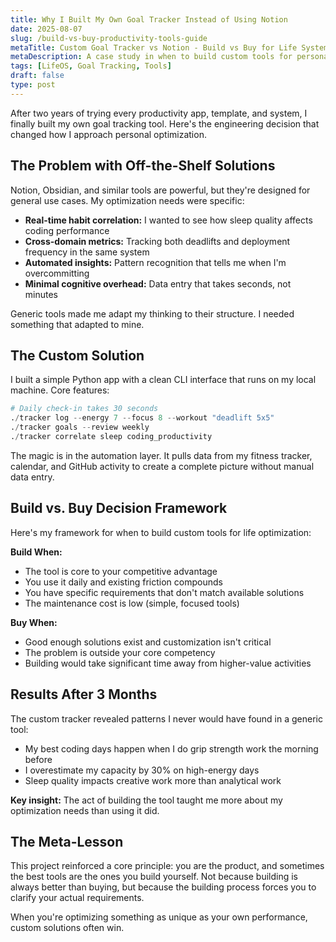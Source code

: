 ```yaml
---
title: Why I Built My Own Goal Tracker Instead of Using Notion
date: 2025-08-07
slug: /build-vs-buy-productivity-tools-guide
metaTitle: Custom Goal Tracker vs Notion - Build vs Buy for Life Systems
metaDescription: A case study in when to build custom tools for personal optimization, and why I coded my own goal tracking system instead of using existing solutions.
tags: [LifeOS, Goal Tracking, Tools]
draft: false
type: post
---
```


After two years of trying every productivity app, template, and system, I finally built my own goal tracking tool. Here's the engineering decision that changed how I approach personal optimization.

## The Problem with Off-the-Shelf Solutions

Notion, Obsidian, and similar tools are powerful, but they're designed for general use cases. My optimization needs were specific:

- **Real-time habit correlation:** I wanted to see how sleep quality affects coding performance
- **Cross-domain metrics:** Tracking both deadlifts and deployment frequency in the same system
- **Automated insights:** Pattern recognition that tells me when I'm overcommitting
- **Minimal cognitive overhead:** Data entry that takes seconds, not minutes

Generic tools made me adapt my thinking to their structure. I needed something that adapted to mine.

## The Custom Solution

I built a simple Python app with a clean CLI interface that runs on my local machine. Core features:

```python
# Daily check-in takes 30 seconds
./tracker log --energy 7 --focus 8 --workout "deadlift 5x5"
./tracker goals --review weekly
./tracker correlate sleep coding_productivity
```

The magic is in the automation layer. It pulls data from my fitness tracker, calendar, and GitHub activity to create a complete picture without manual data entry.

## Build vs. Buy Decision Framework

Here's my framework for when to build custom tools for life optimization:

**Build When:**

- The tool is core to your competitive advantage
- You use it daily and existing friction compounds
- You have specific requirements that don't match available solutions
- The maintenance cost is low (simple, focused tools)

**Buy When:**

- Good enough solutions exist and customization isn't critical
- The problem is outside your core competency
- Building would take significant time away from higher-value activities

## Results After 3 Months

The custom tracker revealed patterns I never would have found in a generic tool:

- My best coding days happen when I do grip strength work the morning before
- I overestimate my capacity by 30% on high-energy days
- Sleep quality impacts creative work more than analytical work

**Key insight:** The act of building the tool taught me more about my optimization needs than using it did.

## The Meta-Lesson

This project reinforced a core principle: you are the product, and sometimes the best tools are the ones you build yourself. Not because building is always better than buying, but because the building process forces you to clarify your actual requirements.

When you're optimizing something as unique as your own performance, custom solutions often win.
